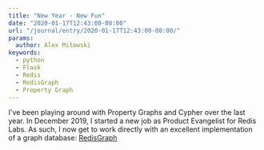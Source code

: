 ```yaml
---
title: "New Year - New Fun"
date: "2020-01-17T12:43:00-08:00"
url: "/journal/entry/2020-01-17T12:43:00-08:00/"
params:
  author: Alex Miłowski
keywords:
  - python
  - Flask
  - Redis
  - RedisGraph
  - Property Graph
---
```



I've been playing around with Property Graphs and Cypher over the last
year. In December 2019, I started a new job as Product Evangelist for
Redis Labs. As such, I now get to work directly with an excellent
implementation of a graph database: [RedisGraph](https://oss.redislabs.com/redisgraph/)

